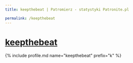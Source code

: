 ```yaml
---
title: keepthebeat | Patromierz - statystyki Patronite.pl

permalink: /keepthebeat
---
```


# [keepthebeat](https://patronite.pl/keepthebeat)

{% include profile.md name="keepthebeat" prefix="k" %}
